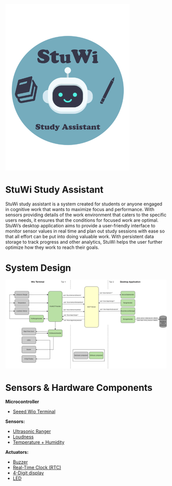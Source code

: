 ![StuWi Study Assistant](/docs/images/StuWi-logo.png)

# StuWi Study Assistant

StuWi study assistant is a system created for students or anyone engaged in cognitive work that wants to maximize focus and performance. With sensors providing details of the work environment that caters to the specific users needs, it ensures that the conditions for focused work are optimal. StuWi’s desktop application aims to provide a user-friendly interface to monitor sensor values in real time and plan out study sessions with ease so that all effort can be put into doing valuable work. With persistent data storage to track progress and other analytics, StuWi helps the user further optimize how they work to reach their goals.


# System Design 

![StuWi Study Assistant](/docs/images/Architecture_Diagram.png)


# Sensors & Hardware Components

**Microcontroller**
* [Seeed Wio Terminal](https://wiki.seeedstudio.com/Wio-Terminal-Getting-Started/)

**Sensors:**
* [Ultrasonic Ranger](https://wiki.seeedstudio.com/Grove-Ultrasonic_Ranger/)
* [Loudness](https://wiki.seeedstudio.com/Grove-Loudness_Sensor/)
* [Temperature + Humidity](https://wiki.seeedstudio.com/Grove-TemperatureAndHumidity_Sensor/)

**Actuators:** 
* [Buzzer](https://wiki.seeedstudio.com/Grove-Buzzer/)
* [Real-Time Clock (RTC)](https://wiki.seeedstudio.com/Grove-RTC/)
* [4-Digit display](https://wiki.seeedstudio.com/Grove-4-Digit_Display/)
* [LED](https://www.seeedstudio.com/Grove-Multi-Color-Flash-LED-5mm.html)
